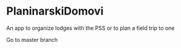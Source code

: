 # PlaninarskiDomovi

An app to organize lodges with the PSS or to plan a field trip to one 

Go to master branch
